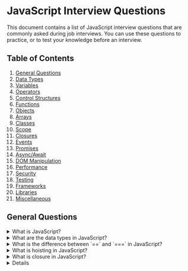# JavaScript Interview Questions

This document contains a list of JavaScript interview questions that are commonly asked during job interviews. You can use these questions to practice, or to test your knowledge before an interview.

## Table of Contents

1. [General Questions](#general-questions)
2. [Data Types](#data-types)
3. [Variables](#variables)
4. [Operators](#operators)
5. [Control Structures](#control-structures)
6. [Functions](#functions)
7. [Objects](#objects)
8. [Arrays](#arrays)
9. [Classes](#classes)
10. [Scope](#scope)
11. [Closures](#closures)
12. [Events](#events)
13. [Promises](#promises)
14. [Async/Await](#asyncawait)
15. [DOM Manipulation](#dom-manipulation)
16. [Performance](#performance)
17. [Security](#security)
18. [Testing](#testing)
19. [Frameworks](#frameworks)
20. [Libraries](#libraries)
21. [Miscellaneous](#miscellaneous)

## General Questions

<details>
  <summary>What is JavaScript?</summary>
  JavaScript is a high-level, interpreted programming language that is widely used to create interactive and dynamic websites.
</details>

<details>
  <summary>What are the data types in JavaScript?</summary>
  JavaScript has six primitive data types: `string`, `number`, `boolean`, `null`, `undefined`, and `symbol` (added in ES6). Additionally, there is one non-primitive data type: `object`.
</details>

<details>
  <summary>What is the difference between `==` and `===` in JavaScript?</summary>
  The `==` operator checks for equality after doing type coercion, while the `===` operator checks for equality without type coercion (strict equality).
</details>

<details>
  <summary>What is hoisting in JavaScript?</summary>
  Hoisting is a JavaScript mechanism where variables and function declarations are moved to the top of their containing scope during compilation phase.
</details>

<details>
  <summary>What is closure in JavaScript?</summary>
  A closure is the combination of a function bundled together with references to its surrounding state (lexical environment). It gives you access to an outer function's scope from an inner function.
</details>

<details>
  <

<details>
  <summary>What is JavaScript?</summary>
  JavaScript is a high-level, interpreted programming language that is widely used to create interactive and dynamic websites.
</details>

<details>
  <summary>What are the data types in JavaScript?</summary>
  JavaScript has six primitive data types: `string`, `number`, `boolean`, `null`, `undefined`, and `symbol` (added in ES6). Additionally, there is one non-primitive data type: `object`.
</details>

<details>
  <summary>What is the difference between `==` and `===` in JavaScript?</summary>
  The `==` operator checks for equality after doing type coercion, while the `===` operator checks for equality without type coercion (strict equality).
</details>

<details>
  <summary>What is hoisting in JavaScript?</summary>
  Hoisting is a JavaScript mechanism where variables and function declarations are moved to the top of their containing scope during compilation phase.
</details>

<details>
  <summary>What is closure in JavaScript?</summary>
  A closure is the combination of a function bundled together with references to its surrounding state (lexical environment). It gives you access to an outer function's scope from an inner function.
</details>

<details>
  <summary>What is event delegation in JavaScript?</summary>
  Event delegation is a technique of handling events by delegating them to a single common ancestor element, rather than attaching event listeners to each individual element.
</details>

<details>
  <summary>What is the difference between `let`, `const`, and `var`?</summary>
  - `let` and `const` are block-scoped, while `var` is function-scoped.
  - Variables declared with `let` can be reassigned, but variables declared with `const` cannot be reassigned (although their properties can be modified).
  - Variables declared with `const` must be initialized with a value.
</details>

<details>
  <summary>What is the event loop in JavaScript?</summary>
  The event loop is a single-threaded mechanism in JavaScript that handles asynchronous operations. It continuously checks the call stack and the callback queue, pushing callbacks onto the call stack when the stack is empty.
</details>

<details>
  <summary>What is the difference between `null` and `undefined`?</summary>
  - `null` is an explicitly assigned value, representing the absence of any object value.
  - `undefined` is a variable that has been declared but has not been assigned a value.
</details>

<details>
  <summary>Explain the concept of prototypal inheritance in JavaScript.</summary>
  Prototypal inheritance is a mechanism where an object inherits properties and methods from another object, known as its prototype. It allows objects to share behavior and avoid redundancy.
</details>
